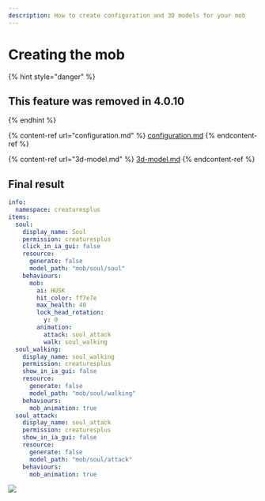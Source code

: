 ```yaml
---
description: How to create configuration and 3D models for your mob
---
```


# Creating the mob

{% hint style="danger" %}
## This feature was removed in 4.0.10
{% endhint %}

{% content-ref url="configuration.md" %}
[configuration.md](configuration.md)
{% endcontent-ref %}

{% content-ref url="3d-model.md" %}
[3d-model.md](3d-model.md)
{% endcontent-ref %}

## Final result

```yaml
info:
  namespace: creaturesplus
items:
  soul:
    display_name: Soul
    permission: creaturesplus
    click_in_ia_gui: false
    resource:
      generate: false
      model_path: "mob/soul/soul"
    behaviours:
      mob:
        ai: HUSK
        hit_color: ff7e7e
        max_health: 40
        lock_head_rotation:
          y: 0
        animation:
          attack: soul_attack
          walk: soul_walking
  soul_walking:
    display_name: soul_walking
    permission: creaturesplus
    show_in_ia_gui: false
    resource:
      generate: false
      model_path: "mob/soul/walking"
    behaviours:
      mob_animation: true
  soul_attack:
    display_name: soul_attack
    permission: creaturesplus
    show_in_ia_gui: false
    resource:
      generate: false
      model_path: "mob/soul/attack"
    behaviours:
      mob_animation: true
```

![](broken-reference)
